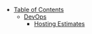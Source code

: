 * [Table of Contents](./DevOps/toc.md)
    * [DevOps](./DevOps/toc.md)
        - [Hosting Estimates](./DevOps/hosting-estimates.md)
